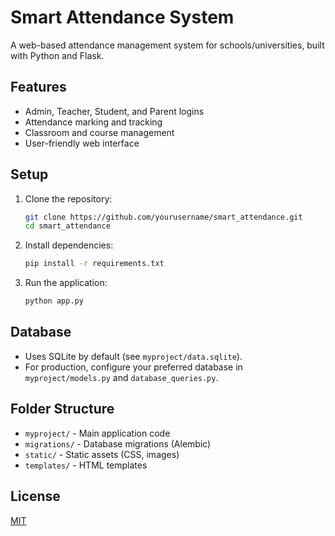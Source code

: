 # Smart Attendance System

A web-based attendance management system for schools/universities, built with Python and Flask.

## Features
- Admin, Teacher, Student, and Parent logins
- Attendance marking and tracking
- Classroom and course management
- User-friendly web interface

## Setup
1. Clone the repository:
   ```bash
   git clone https://github.com/yourusername/smart_attendance.git
   cd smart_attendance
   ```
2. Install dependencies:
   ```bash
   pip install -r requirements.txt
   ```
3. Run the application:
   ```bash
   python app.py
   ```

## Database
- Uses SQLite by default (see `myproject/data.sqlite`).
- For production, configure your preferred database in `myproject/models.py` and `database_queries.py`.

## Folder Structure
- `myproject/` - Main application code
- `migrations/` - Database migrations (Alembic)
- `static/` - Static assets (CSS, images)
- `templates/` - HTML templates

## License
[MIT](LICENSE) 